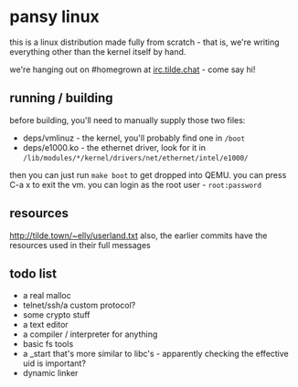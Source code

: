 pansy linux
===========
this is a linux distribution made fully from scratch - that is, we're writing
everything other than the kernel itself by hand.

we're hanging out on #homegrown at [irc.tilde.chat](https://tilde.chat/) - come say hi!

running / building
------------------
before building, you'll need to manually supply those two files:
* deps/vmlinuz - the kernel, you'll probably find one in `/boot`
* deps/e1000.ko - the ethernet driver, look for it in `/lib/modules/*/kernel/drivers/net/ethernet/intel/e1000/`

then you can just run `make boot` to get dropped into QEMU. you can press C-a x to exit the vm.
you can login as the root user - `root:password`

resources
---------
http://tilde.town/~elly/userland.txt
also, the earlier commits have the resources used in their full messages

todo list
---------
* a real malloc
* telnet/ssh/a custom protocol?
* some crypto stuff
* a text editor
* a compiler / interpreter for anything
* basic fs tools
* a \_start that's more similar to libc's - apparently checking the effective
  uid is important?
* dynamic linker
